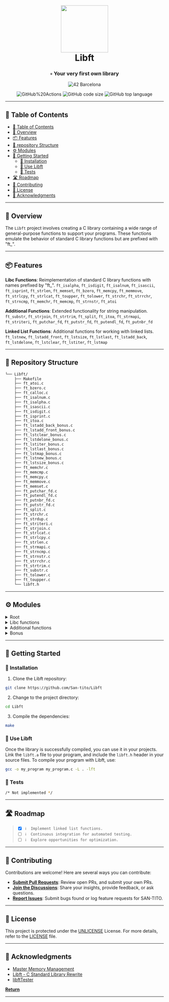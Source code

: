 <div align="center">
<h1 align="center">
<img src="https://raw.githubusercontent.com/byaliego/42-project-badges/main/badges/libftm.png" width="150" />
<br>Libft</h1>
<h3>◦ Your very first own library</h3>

<p align="center">
<img src="https://img.shields.io/badge/Barcelona-100000?style=flat-square&logo=42&logoColor=white&labelColor=000000&color=000000" alt="42 Barcelona" />
</p>
<img src="https://img.shields.io/github/actions/workflow/status/San-tito/Libft/c.yml?style=flat-square" alt="GitHub%20Actions" />
<img src="https://img.shields.io/github/languages/code-size/San-tito/Libft?style=flat-square" alt="GitHub code size" />
<img src="https://img.shields.io/github/languages/top/San-tito/Libft?style=flat-square" alt="GitHub top language" />
</div>

---

## 📖 Table of Contents
- [📖 Table of Contents](#-table-of-contents)
- [📍 Overview](#-overview)
- [📦 Features](#-features)
- [📂 repository Structure](#-repository-structure)
- [⚙️ Modules](#modules)
- [🚀 Getting Started](#-getting-started)
    - [🔧 Installation](#-installation)
    - [🤖 Use Libft](#-use-Libft)
    - [🧪 Tests](#-tests)
- [🛣 Roadmap](#-roadmap)
- [🤝 Contributing](#-contributing)
- [📄 License](#-license)
- [👏 Acknowledgments](#-acknowledgments)

---

## 📍 Overview

The `Libft` project involves creating a C library containing a wide range of general-purpose functions to support your programs. These functions emulate the behavior of standard C library functions but are prefixed with "ft_".

---

## 📦 Features

**Libc Functions**: Reimplementation of standard C library functions with names prefixed by "ft_".
     `ft_isalpha`, `ft_isdigit`, `ft_isalnum`, `ft_isascii`, `ft_isprint`,
     `ft_strlen`, `ft_memset`, `ft_bzero`, `ft_memcpy`, `ft_memmove`, 
     `ft_strlcpy`, `ft_strlcat`, `ft_toupper`, `ft_tolower`, `ft_strchr`, 
     `ft_strrchr`, `ft_strncmp`, `ft_memchr`, `ft_memcmp`, `ft_strnstr`, `ft_atoi`

**Additional Functions**: Extended functionality for string manipulation.
     `ft_substr`, `ft_strjoin`, `ft_strtrim`, `ft_split`, `ft_itoa`,
     `ft_strmapi`, `ft_striteri`, `ft_putchar_fd`, `ft_putstr_fd`,
     `ft_putendl_fd`, `ft_putnbr_fd`

**Linked List Functions**: Additional functions for working with linked lists.
     `ft_lstnew`, `ft_lstadd_front`, `ft_lstsize`, `ft_lstlast`,
     `ft_lstadd_back`, `ft_lstdelone`, `ft_lstclear`, `ft_lstiter`, `ft_lstmap`

---


## 📂 Repository Structure

```sh
└── Libft/
    ├── Makefile
    ├── ft_atoi.c
    ├── ft_bzero.c
    ├── ft_calloc.c
    ├── ft_isalnum.c
    ├── ft_isalpha.c
    ├── ft_isascii.c
    ├── ft_isdigit.c
    ├── ft_isprint.c
    ├── ft_itoa.c
    ├── ft_lstadd_back_bonus.c
    ├── ft_lstadd_front_bonus.c
    ├── ft_lstclear_bonus.c
    ├── ft_lstdelone_bonus.c
    ├── ft_lstiter_bonus.c
    ├── ft_lstlast_bonus.c
    ├── ft_lstmap_bonus.c
    ├── ft_lstnew_bonus.c
    ├── ft_lstsize_bonus.c
    ├── ft_memchr.c
    ├── ft_memcmp.c
    ├── ft_memcpy.c
    ├── ft_memmove.c
    ├── ft_memset.c
    ├── ft_putchar_fd.c
    ├── ft_putendl_fd.c
    ├── ft_putnbr_fd.c
    ├── ft_putstr_fd.c
    ├── ft_split.c
    ├── ft_strchr.c
    ├── ft_strdup.c
    ├── ft_striteri.c
    ├── ft_strjoin.c
    ├── ft_strlcat.c
    ├── ft_strlcpy.c
    ├── ft_strlen.c
    ├── ft_strmapi.c
    ├── ft_strncmp.c
    ├── ft_strnstr.c
    ├── ft_strrchr.c
    ├── ft_strtrim.c
    ├── ft_substr.c
    ├── ft_tolower.c
    ├── ft_toupper.c
    └── libft.h

```

---


## ⚙️ Modules

<details closed><summary>Root</summary>

| File                                                                                           | Summary       |
| ---                                                                                            | ---           |
| [libft.h](https://github.com/San-tito/Libft/blob/main/libft.h)                                 | Header file with function prototypes |
| [Makefile](https://github.com/San-tito/Libft/blob/main/Makefile)                               | Makefile for compiling the library |

</details>


<details closed><summary>Libc functions</summary>

| File                                                                                           | Summary       |
| ---                                                                                            | ---           |
| [ft_toupper.c](https://github.com/San-tito/Libft/blob/main/ft_toupper.c)                       | Convert character to uppercase |
| [ft_tolower.c](https://github.com/San-tito/Libft/blob/main/ft_tolower.c)                       | Convert character to uppercase |
| [ft_strrchr.c](https://github.com/San-tito/Libft/blob/main/ft_strrchr.c)                       | Locate character in string from the end |
| [ft_strnstr.c](https://github.com/San-tito/Libft/blob/main/ft_strnstr.c)                       | Locate substring in string |
| [ft_strncmp.c](https://github.com/San-tito/Libft/blob/main/ft_strncmp.c)                       | Compare two strings up to a specified number of characters |
| [ft_strlen.c](https://github.com/San-tito/Libft/blob/main/ft_strlen.c)                         | Calculate the length of a string |
| [ft_strlcpy.c](https://github.com/San-tito/Libft/blob/main/ft_strlcpy.c)                       | Copy a string to a specified size |
| [ft_strlcat.c](https://github.com/San-tito/Libft/blob/main/ft_strlcat.c)                       | Concatenate strings with a specified size |
| [ft_strdup.c](https://github.com/San-tito/Libft/blob/main/ft_strdup.c)                         | Duplicate a string with malloc |
| [ft_strchr.c](https://github.com/San-tito/Libft/blob/main/ft_strchr.c)                         | Locate character in string |
| [ft_memset.c](https://github.com/San-tito/Libft/blob/main/ft_memset.c)                         | Fill memory with a constant byte |
| [ft_memmove.c](https://github.com/San-tito/Libft/blob/main/ft_memmove.c)                       | Copy memory area |
| [ft_memcpy.c](https://github.com/San-tito/Libft/blob/main/ft_memcpy.c)                         | Copy memory area |
| [ft_memcmp.c](https://github.com/San-tito/Libft/blob/main/ft_memcmp.c)                         | Compare memory areas |
| [ft_memchr.c](https://github.com/San-tito/Libft/blob/main/ft_memchr.c)                         | Locate byte in byte string |
| [ft_isprint.c](https://github.com/San-tito/Libft/blob/main/ft_isprint.c)                       | Check if a character is printable |
| [ft_isdigit.c](https://github.com/San-tito/Libft/blob/main/ft_isdigit.c)                       | Check if a character is a digit |
| [ft_isascii.c](https://github.com/San-tito/Libft/blob/main/ft_isascii.c)                       | Check if a character is an ASCII character |
| [ft_isalpha.c](https://github.com/San-tito/Libft/blob/main/ft_isalpha.c)                       | Check if a character is an alphabet character |
| [ft_isalnum.c](https://github.com/San-tito/Libft/blob/main/ft_isalnum.c)                       | Check if a character is alphanumeric |
| [ft_calloc.c](https://github.com/San-tito/Libft/blob/main/ft_calloc.c)                         | Allocate and zero-initialize array |
| [ft_bzero.c](https://github.com/San-tito/Libft/blob/main/ft_bzero.c)                           | Set a byte string to zero |
| [ft_atoi.c](https://github.com/San-tito/Libft/blob/main/ft_atoi.c)                             | ► INSERT-TEXT |

</details>

<details closed><summary>Additional functions</summary>

| File                                                                                           | Summary       |
| ---                                                                                            | ---           |
| [ft_substr.c](https://github.com/San-tito/Libft/blob/main/ft_substr.c)                         | Extract substring from string |
| [ft_strjoin.c](https://github.com/San-tito/Libft/blob/main/ft_strjoin.c)                       | Concatenate two strings |
| [ft_strtrim.c](https://github.com/San-tito/Libft/blob/main/ft_strtrim.c)                       | Trim leading and trailing a character from a string|
| [ft_split.c](https://github.com/San-tito/Libft/blob/main/ft_split.c)                           | Split a string into an array of substrings |
| [ft_itoa.c](https://github.com/San-tito/Libft/blob/main/ft_itoa.c)                             | Convert an integer to a string |
| [ft_strmapi.c](https://github.com/San-tito/Libft/blob/main/ft_strmapi.c)                       | Apply a function to each character of a string |
| [ft_striteri.c](https://github.com/San-tito/Libft/blob/main/ft_striteri.c)                     | Apply a function to each character of a string with its index |
| [ft_putstr_fd.c](https://github.com/San-tito/Libft/blob/main/ft_putstr_fd.c)                   | Output a string to a file descriptor |
| [ft_putnbr_fd.c](https://github.com/San-tito/Libft/blob/main/ft_putnbr_fd.c)                   | Output an integer to a file descriptor |
| [ft_putendl_fd.c](https://github.com/San-tito/Libft/blob/main/ft_putendl_fd.c)                 | Output a string to a file descriptor, followed by a newline |
| [ft_putchar_fd.c](https://github.com/San-tito/Libft/blob/main/ft_putchar_fd.c)                 | Output a character to a file descriptor |

</details>

<details closed><summary>Bonus</summary>

| File                                                                                           | Summary       |
| ---                                                                                            | ---           |
| [ft_lstsize_bonus.c](https://github.com/San-tito/Libft/blob/main/ft_lstsize_bonus.c)           | Count the number of elements in a list |
| [ft_lstnew_bonus.c](https://github.com/San-tito/Libft/blob/main/ft_lstnew_bonus.c)             | Create a new list element |
| [ft_lstmap_bonus.c](https://github.com/San-tito/Libft/blob/main/ft_lstmap_bonus.c)             | Apply a function to each element of a list and create a new list |
| [ft_lstlast_bonus.c](https://github.com/San-tito/Libft/blob/main/ft_lstlast_bonus.c)           | Return the last element of a list |
| [ft_lstiter_bonus.c](https://github.com/San-tito/Libft/blob/main/ft_lstiter_bonus.c)           | Apply a function to each element of a list |
| [ft_lstdelone_bonus.c](https://github.com/San-tito/Libft/blob/main/ft_lstdelone_bonus.c)       | Delete a list element |
| [ft_lstclear_bonus.c](https://github.com/San-tito/Libft/blob/main/ft_lstclear_bonus.c)         | Delete and free a list |
| [ft_lstadd_front_bonus.c](https://github.com/San-tito/Libft/blob/main/ft_lstadd_front_bonus.c) | Add a new element at the beginning of the list |
| [ft_lstadd_back_bonus.c](https://github.com/San-tito/Libft/blob/main/ft_lstadd_back_bonus.c)   | Add a new element at the end of the list |

</details>

---

## 🚀 Getting Started

### 🔧 Installation

1. Clone the Libft repository:
```sh
git clone https://github.com/San-tito/Libft
```

2. Change to the project directory:
```sh
cd Libft
```

3. Compile the dependencies:
```sh
make
```

### 🤖 Use Libft
Once the library is successfully compiled, you can use it in your projects. Link the `libft.a` file to your program, and include the `libft.h` header in your source files.
To compile your program with Libft, use:
```sh
gcc -o my_program my_program.c -L . -lft
```

### 🧪 Tests
```sh
/* Not implemented */
```

---


## 🛣 Roadmap

> - [X] `ℹ️  Implement linked list functions.`
> - [ ] `ℹ️  Continuous integration for automated testing.`
> - [ ] `ℹ️  Explore opportunities for optimization.`


---

## 🤝 Contributing

Contributions are welcome! Here are several ways you can contribute:

- **[Submit Pull Requests](https://github.com/San-tito/Libft/blob/main/CONTRIBUTING.md)**: Review open PRs, and submit your own PRs.
- **[Join the Discussions](https://github.com/San-tito/Libft/discussions)**: Share your insights, provide feedback, or ask questions.
- **[Report Issues](https://github.com/San-tito/Libft/issues)**: Submit bugs found or log feature requests for SAN-TITO.

---

## 📄 License


This project is protected under the [UNLICENSE](https://choosealicense.com/licenses/unlicense) License. For more details, refer to the [LICENSE](LICENSE) file.

---

## 👏 Acknowledgments

- [Master Memory Management](https://medium.com/p/b86fedd39b96)
- [Libft - C Standard Library Rewrite](https://www.asidesigned.com/project-libft.html)
- [libftTester](https://github.com/Tripouille/libftTester)

[**Return**](#Top)

---
